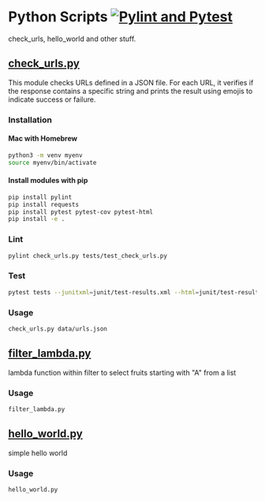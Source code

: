 # Python Scripts [![Pylint and Pytest](https://github.com/hofiorg/python_scripts/actions/workflows/pylint.yml/badge.svg)](https://github.com/hofiorg/python_scripts/actions/workflows/pylint.yml)

check_urls, hello_world and other stuff.

## [check_urls.py](./check_urls.py)

This module checks URLs defined in a JSON file. For each URL, it verifies if the response
contains a specific string and prints the result using emojis to indicate success or failure.

### Installation

#### Mac with Homebrew

```sh
python3 -m venv myenv
source myenv/bin/activate
```

#### Install modules with pip

```sh
pip install pylint
pip install requests
pip install pytest pytest-cov pytest-html
pip install -e .
```

### Lint

```sh
pylint check_urls.py tests/test_check_urls.py
```

### Test

```sh
pytest tests --junitxml=junit/test-results.xml --html=junit/test-results.html
```

### Usage

```sh
check_urls.py data/urls.json
```

## [filter_lambda.py](./filter_lambda.py)

lambda function within filter to select fruits starting with "A" from a list

### Usage

```sh
filter_lambda.py
```

## [hello_world.py](./hello_world.py)

simple hello world

### Usage

```sh
hello_world.py
```